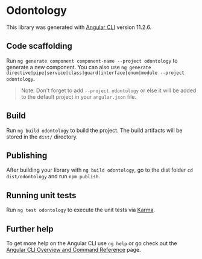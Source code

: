 # Odontology

This library was generated with [Angular CLI](https://github.com/angular/angular-cli) version 11.2.6.

## Code scaffolding

Run `ng generate component component-name --project odontology` to generate a new component. You can also use `ng generate directive|pipe|service|class|guard|interface|enum|module --project odontology`.
> Note: Don't forget to add `--project odontology` or else it will be added to the default project in your `angular.json` file. 

## Build

Run `ng build odontology` to build the project. The build artifacts will be stored in the `dist/` directory.

## Publishing

After building your library with `ng build odontology`, go to the dist folder `cd dist/odontology` and run `npm publish`.

## Running unit tests

Run `ng test odontology` to execute the unit tests via [Karma](https://karma-runner.github.io).

## Further help

To get more help on the Angular CLI use `ng help` or go check out the [Angular CLI Overview and Command Reference](https://angular.io/cli) page.
